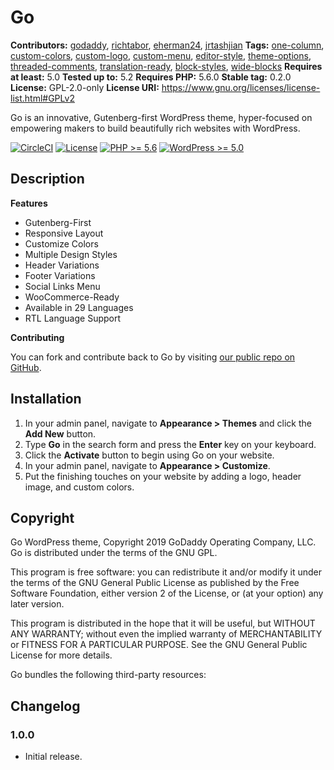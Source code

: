 # Go #
**Contributors:** [godaddy](https://profiles.wordpress.org/godaddy), [richtabor](https://profiles.wordpress.org/richtabor), [eherman24](https://profiles.wordpress.org/eherman24), [jrtashjian](https://profiles.wordpress.org/jrtashjian)
**Tags:** [one-column](https://wordpress.org/themes/tags/one-column/), [custom-colors](https://wordpress.org/themes/tags/custom-colors/), [custom-logo](https://wordpress.org/themes/tags/custom-logo/), [custom-menu](https://wordpress.org/themes/tags/custom-menu/), [editor-style](https://wordpress.org/themes/tags/editor-style/), [theme-options](https://wordpress.org/themes/tags/theme-options/), [threaded-comments](https://wordpress.org/themes/tags/threaded-comments/), [translation-ready](https://wordpress.org/themes/tags/translation-ready/), [block-styles](https://wordpress.org/themes/tags/block-styles/), [wide-blocks](https://wordpress.org/themes/tags/wide-blocks/)
**Requires at least:** 5.0
**Tested up to:**      5.2
**Requires PHP:**      5.6.0
**Stable tag:**        0.2.0
**License:**           GPL-2.0-only
**License URI:**       https://www.gnu.org/licenses/license-list.html#GPLv2

Go is an innovative, Gutenberg-first WordPress theme, hyper-focused on empowering makers to build beautifully rich websites with WordPress.

[![CircleCI](https://circleci.com/gh/godaddy/wp-go-theme.svg?style=svg)](https://circleci.com/gh/godaddy/wp-go-theme) [![License](https://img.shields.io/badge/license-GPL--2.0-brightgreen.svg)](https://github.com/godaddy/wp-go-theme/blob/master/license.txt) [![PHP >= 5.6](https://img.shields.io/badge/php-%3E=%205.6-8892bf.svg)](https://secure.php.net/supported-versions.php) [![WordPress >= 5.0](https://img.shields.io/badge/wordpress-%3E=%205.0-blue.svg)](https://wordpress.org/download/release-archive/)

## Description ##

**Features**

* Gutenberg-First
* Responsive Layout
* Customize Colors
* Multiple Design Styles
* Header Variations
* Footer Variations
* Social Links Menu
* WooCommerce-Ready
* Available in 29 Languages
* RTL Language Support

**Contributing**

You can fork and contribute back to Go by visiting [our public repo on GitHub](https://github.com/godaddy/wp-go-theme).

## Installation ##

1. In your admin panel, navigate to **Appearance > Themes** and click the **Add New** button.
2. Type **Go** in the search form and press the **Enter** key on your keyboard.
3. Click the **Activate** button to begin using Go on your website.
4. In your admin panel, navigate to **Appearance > Customize**.
5. Put the finishing touches on your website by adding a logo, header image, and custom colors.

## Copyright ##

Go WordPress theme, Copyright 2019 GoDaddy Operating Company, LLC.
Go is distributed under the terms of the GNU GPL.

This program is free software: you can redistribute it and/or modify
it under the terms of the GNU General Public License as published by
the Free Software Foundation, either version 2 of the License, or
(at your option) any later version.

This program is distributed in the hope that it will be useful,
but WITHOUT ANY WARRANTY; without even the implied warranty of
MERCHANTABILITY or FITNESS FOR A PARTICULAR PURPOSE. See the
GNU General Public License for more details.

Go bundles the following third-party resources:

## Changelog ##

### 1.0.0 ###
* Initial release.
